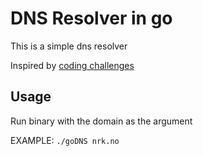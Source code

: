 # DNS Resolver in go
This is a simple dns resolver

Inspired by [coding challenges](https://codingchallenges.fyi/challenges/challenge-dns-resolver/) 

## Usage
Run binary with the domain as the argument

EXAMPLE:
`./goDNS nrk.no` 
